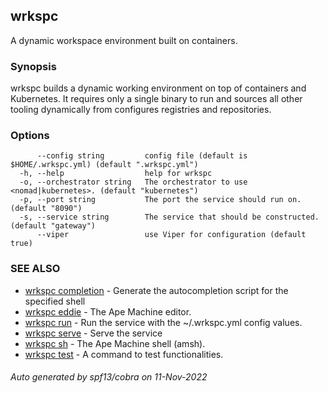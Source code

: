 ## wrkspc

A dynamic workspace environment built on containers.

### Synopsis


wrkspc builds a dynamic working environment on top of containers and
Kubernetes. It requires only a single binary to run and sources all
other tooling dynamically from configures registries and repositories.


### Options

```
      --config string         config file (default is $HOME/.wrkspc.yml) (default ".wrkspc.yml")
  -h, --help                  help for wrkspc
  -o, --orchestrator string   The orchestrator to use <nomad|kubernetes>. (default "kubernetes")
  -p, --port string           The port the service should run on. (default "8090")
  -s, --service string        The service that should be constructed. (default "gateway")
      --viper                 use Viper for configuration (default true)
```

### SEE ALSO

* [wrkspc completion](wrkspc_completion.md)	 - Generate the autocompletion script for the specified shell
* [wrkspc eddie](wrkspc_eddie.md)	 - The Ape Machine editor.
* [wrkspc run](wrkspc_run.md)	 - Run the service with the ~/.wrkspc.yml config values.
* [wrkspc serve](wrkspc_serve.md)	 - Serve the service
* [wrkspc sh](wrkspc_sh.md)	 - The Ape Machine shell (amsh).
* [wrkspc test](wrkspc_test.md)	 - A command to test functionalities.

###### Auto generated by spf13/cobra on 11-Nov-2022
